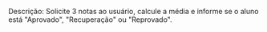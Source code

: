 Descrição: Solicite 3 notas ao usuário, calcule a média e informe se o aluno está "Aprovado", "Recuperação" ou "Reprovado".